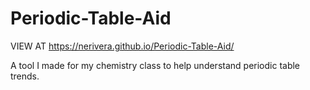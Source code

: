 # Periodic-Table-Aid

VIEW AT https://nerivera.github.io/Periodic-Table-Aid/

A tool I made for my chemistry class to help understand periodic table trends.
